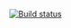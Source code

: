 [![Build status](https://ci.appveyor.com/api/projects/status/6rel5xttrtvojdf1?svg=true)](https://ci.appveyor.com/project/RoLexevich/ra-redux-toolkit)